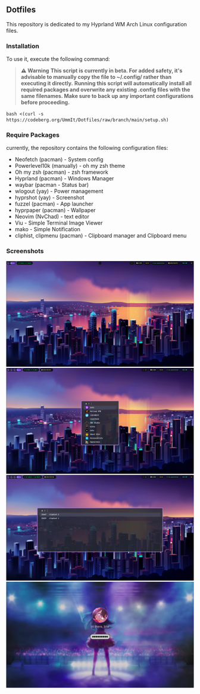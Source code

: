 ## Dotfiles

This repository is dedicated to my Hyprland WM Arch Linux configuration files.

### Installation

To use it, execute the following command:

> **⚠️ Warning**
> **This script is currently in beta. For added safety, it's advisable to manually copy the file to **~/.config/** rather than executing it directly.**
> **Running this script will automatically install all required packages and overwrite any existing .config files with the same filenames. Make sure to back up any important configurations before proceeding.**

```shell
bash <(curl -s https://codeberg.org/UmmIt/Dotfiles/raw/branch/main/setup.sh)
```

### Require Packages

currently, the repository contains the following configuration files:

- Neofetch (pacman) - System config
- Powerlevel10k (manually) - oh my zsh theme
- Oh my zsh (pacman) - zsh framework
- Hyprland (pacman) - Windows Manager
- waybar (pacman - Status bar)
- wlogout (yay) - Power management
- hyprshot (yay) - Screenshot
- fuzzel (pacman) - App launcher
- hyprpaper (pacman) - Wallpaper
- Neovim (NvChad) - text editor
- Viu - Simple Terminal Image Viewer
- mako - Simple Notification
- cliphist, clipmenu (pacman) - Clipboard manager and Clipboard menu

### Screenshots

![Hyprland Fullscreen](./screenshots/fullscreen.png)
![Hyprland Fuzzel](./screenshots/fullscreen-fuzzel.png)
![Hyprland Cliphist dmenu](./screenshots/fullscreen-cliphist-dmenu.png)
![Hyprlock](./screenshots/hyprlock.png)
